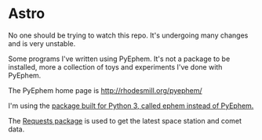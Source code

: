 # Astro

No one should be trying to watch this repo. It's undergoing many
changes and is very unstable.

Some programs I've written using PyEphem. It's not a package to be installed,
more a collection of toys and experiments I've done with PyEphem.

The PyEphem home page is <http://rhodesmill.org/pyephem/>

I'm using the [package built for Python 3, called ephem instead of PyEphem.](http://pypi.python.org/pypi/ephem/)

The [Requests package](http://docs.python-requests.org/en/latest/user/install/) is used to get the latest space station and comet data.

